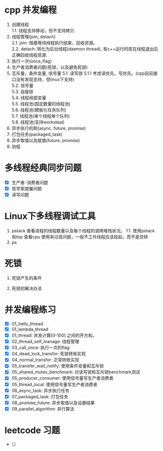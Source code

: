 cpp 并发编程
=============

1. 创建线程  
  1.1. 线程支持移动，但不支持拷贝.
2. 线程管理(join, detach)  
  2.1. join: 阻塞等待线程执行结束，回收资源。    
  2.2. detach: 转化为后台线程(daemon thread), 有c++运行时库在线程退出后正确回收线程资源.    
3. 执行一次(once_flag)
4. 生产者消费者问题(死锁，以及避免死锁)
5. 互斥量，条件变量, 信号量
  5.1. 读写锁
      5.1.1 考虑读优先，写优先。(cpp目前接口没有发现支持，但linux下支持)        
  5.2. 信号量   
  5.3. 自旋锁   
  5.4. 线程局部变量    
  5.5. 线程池(固定数量的线程池)     
  5.6. 线程池(模板化任务队列)    
  5.7. 线程池(单个线程单个队列)    
  5.8. 线程池(支持worksteal)    
6. 异步执行机制(async, future, promise)
7. 打包任务(packaged_task)
8. 异步取值以及赋值(future, promise)
9. 协程


多线程经典同步问题
=============
- [x] 生产者-消费者问题
- [x] 哲学家就餐问题
- [x] 读写问题

Linux下多线程调试工具
=============
1. pstack 查看进程的线程数量以及每个线程的调用堆栈状况。
  1.1. 使用pstack 和top 查看cpu 使用率过高问题，一般不工作线程应该挂起，而不是空转    
2. ps   

死锁
=============
1. 死锁产生的条件

2. 死锁的解决办法

并发编程练习
=============
- [x] 01_hello_thread
- [x] 01_lambda_thread
- [x] 01_thread: 并发计算[0-100] 之间的开方和。
- [x] 02_thread_self_manage: 线程管理
- [x] 03_call_once: 执行一次的flag 
- [x] 04_dead_lock_transfor: 死锁转账实现
- [x] 04_normal_transfor: 正常转账实现
- [x] 05_transfer_wait_notify: 使用条件变量和互斥锁
- [x] 05_shared_mutex_benchmark: 对读写锁和互斥锁benchmark测试
- [x] 05_producer_consumer: 使用信号量写生产者消费者
- [x] 05_thread_local: 使用信号量写生产者消费者
- [x] 06_async_task: 异步执行任务
- [x] 07_packaged_task: 打包任务
- [x] 08_promise_future: 异步取值以及设置结果
- [x] 09_parallel_algorithm: 并行算法

leetcode 习题
=============
- [ ]  
